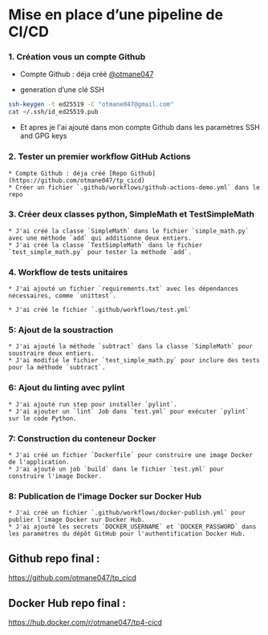 # Mise en place d’une pipeline de CI/CD


### 1.  Création vous un compte Github
 * Compte Github : déja créé [@otmane047](https://github.com/otmane047)

 * generation d’une clé SSH
```bash
ssh-keygen -t ed25519 -C "otmane047@gmail.com"
cat ~/.ssh/id_ed25519.pub
```
* Et apres je l'ai ajouté dans mon compte Github dans les paramètres SSH and GPG keys

### 2. Tester un premier workflow GitHub Actions
    * Compte Github : déja créé [Repo Github](https://github.com/otmane047/tp_cicd)
    * Créer un fichier `.github/workflows/github-actions-demo.yml` dans le repo
 
 ### 3. Créer deux classes python, SimpleMath et TestSimpleMath

    * J'ai créé la classe `SimpleMath` dans le fichier `simple_math.py` avec une méthode `add` qui additionne deux entiers.
    * J'ai créé la classe `TestSimpleMath` dans le fichier `test_simple_math.py` pour tester la méthode `add`.

### 4. Workflow de tests unitaires

    * J'ai ajouté un fichier `requirements.txt` avec les dépendances nécessaires, comme `unittest`.
    
    * J'ai créé le fichier `.github/workflows/test.yml`

###  5: Ajout de la soustraction
    * J'ai ajouté la méthode `subtract` dans la classe `SimpleMath` pour soustraire deux entiers.
    * J'ai modifié le fichier `test_simple_math.py` pour inclure des tests pour la méthode `subtract`.

### 6: Ajout du linting avec pylint
    * J'ai ajouté run step pour installer `pylint`.
    * J'ai ajouter un `lint` Job dans `test.yml` pour exécuter `pylint` sur le code Python.

### 7: Construction du conteneur Docker
    * J'ai créé un fichier `Dockerfile` pour construire une image Docker de l'application.
    * J'ai ajouté un job `build` dans le fichier `test.yml` pour construire l'image Docker.

### 8: Publication de l'image Docker sur Docker Hub
    * J'ai créé un fichier `.github/workflows/docker-publish.yml` pour publier l'image Docker sur Docker Hub.
    * J'ai ajouté les secrets `DOCKER_USERNAME` et `DOCKER_PASSWORD` dans les paramètres du dépôt GitHub pour l'authentification Docker Hub.


## Github repo final : 
https://github.com/otmane047/tp_cicd
## Docker Hub repo final :
https://hub.docker.com/r/otmane047/tp4-cicd
